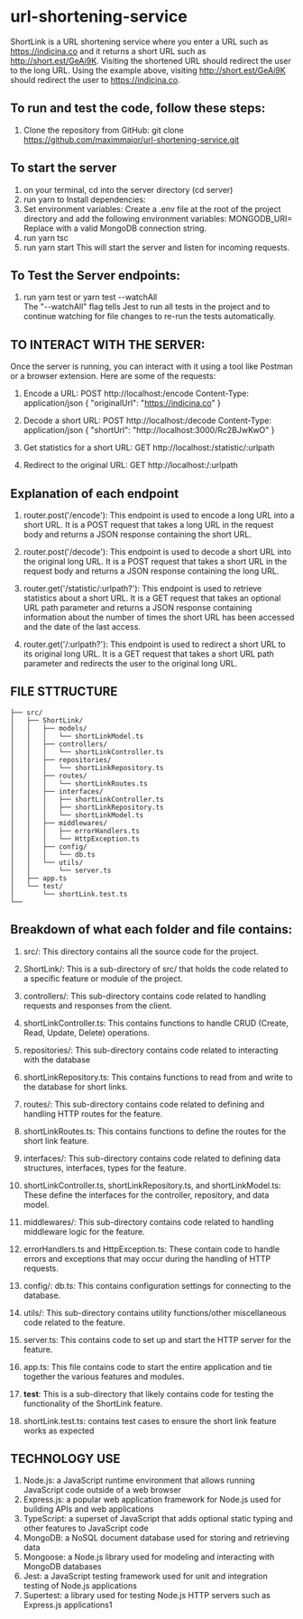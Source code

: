 # url-shortening-service
ShortLink is a URL shortening service where you enter a URL such as https://indicina.co and it returns a short URL such as http://short.est/GeAi9K. Visiting the shortened URL should redirect the user to the long URL. Using the example above, visiting http://short.est/GeAi9K should redirect the user to https://indicina.co.



## To run and test the code, follow these steps:

1. Clone the repository from GitHub:
git clone https://github.com/maximmajor/url-shortening-service.git 

## To start the server
1. on your terminal, cd into the server directory (cd server)
2. run yarn to Install dependencies:
3. Set environment variables:
   Create a .env file at the root of the project directory and add the following environment variables:
   MONGODB_URI=<mongodb-uri> 
   Replace <mongodb-uri> with a valid MongoDB connection string.
4. run yarn tsc
5. run yarn start
   This will start the server and listen for incoming requests.


## To Test the Server endpoints:
1. run yarn test or yarn test --watchAll  
   The "--watchAll" flag tells Jest to run all tests in the project and to continue watching for file changes to re-run the tests automatically.



##                         TO INTERACT WITH THE SERVER:
Once the server is running, you can interact with it using a tool like Postman or a browser extension. Here are some of the requests:
1. Encode a URL:
   POST http://localhost:<port-number>/encode
   Content-Type: application/json
   {
      "originalUrl": "https://indicina.co"
   }

2. Decode a short URL:
   POST http://localhost:<port-number>/decode
   Content-Type: application/json
   {
      "shortUrl": "http://localhost:3000/Rc2BJwKwO"
   }

3. Get statistics for a short URL:
   GET http://localhost:<port-number>/statistic/:urlpath

4. Redirect to the original URL:
   GET http://localhost:<port-number>/:urlpath


## Explanation of each endpoint 
1. router.post('/encode'): 
   This endpoint is used to encode a long URL into a short URL. It is a POST request that takes a long URL in the request body and returns a JSON response containing the short URL.

2. router.post('/decode'): 
   This endpoint is used to decode a short URL into the original long URL. It is a POST request that takes a short URL in the request body and returns a JSON response containing the long URL.

3. router.get('/statistic/:urlpath?'): 
   This endpoint is used to retrieve statistics about a short URL. It is a GET request that takes an optional URL path parameter and returns a JSON response containing information about the number of times the short URL has been accessed and the date of the last access.

4. router.get('/:urlpath?'):
   This endpoint is used to redirect a short URL to its original long URL. It is a GET request that takes a short URL path parameter and redirects the user to the original long URL.





##                      FILE STTRUCTURE
```
├── src/
│   ├── ShortLink/
│   │   ├── models/
│   │   │   └── shortLinkModel.ts
│   │   ├── controllers/
│   │   │   └── shortLinkController.ts
│   │   ├── repositories/
│   │   │   └── shortLinkRepository.ts
│   │   ├── routes/
│   │   │   └── shortLinkRoutes.ts
│   │   ├── interfaces/
│   │   │   ├── shortLinkController.ts
│   │   │   ├── shortLinkRepository.ts
│   │   │   └── shortLinkModel.ts
│   │   ├── middlewares/
│   │   │   ├── errorHandlers.ts
│   │   │   └── HttpException.ts
│   │   ├── config/
│   │   │   └── db.ts
│   │   └── utils/
│   │       └── server.ts
│   ├── app.ts
│   └── test/
│       └── shortLink.test.ts
└──
```
## Breakdown of what each folder and file contains:
1. src/: 
   This directory contains all the source code for the project.

2. ShortLink/:
   This is a sub-directory of src/ that holds the code related to a specific feature or module of the project.

3. controllers/: 
   This sub-directory contains code related to handling requests and responses from the client.

4. shortLinkController.ts:
   This contains functions to handle CRUD (Create, Read, Update, Delete) operations.

5. repositories/:
   This sub-directory contains code related to interacting with the database
   
6. shortLinkRepository.ts:
   This contains functions to read from and write to the database for short links.

7. routes/:
   This sub-directory contains code related to defining and handling HTTP routes for the feature. 

8. shortLinkRoutes.ts:
   This contains functions to define the routes for the short link feature.

9. interfaces/: 
   This sub-directory contains code related to defining data structures, interfaces, types for the feature.

10. shortLinkController.ts, shortLinkRepository.ts, and shortLinkModel.ts:
    These define the interfaces for the controller, repository, and data model.

11. middlewares/:
    This sub-directory contains code related to handling middleware logic for the feature.

12. errorHandlers.ts and HttpException.ts:
    These contain code to handle errors and exceptions that may occur during the handling of HTTP requests.

13. config/:
    db.ts:
    This contains configuration settings for connecting to the database.

14. utils/: 
    This sub-directory contains utility functions/other miscellaneous code related to the feature.

15. server.ts:
    This contains code to set up and start the HTTP server for the feature.

16. app.ts:
    This file contains code to start the entire application and tie together the various features and modules.

17. __test__:
    This is a sub-directory that likely contains code for testing the functionality of the ShortLink feature.

18. shortLink.test.ts:
    contains test cases to ensure the short link feature works as expected




##                  TECHNOLOGY USE
1. Node.js: a JavaScript runtime environment that allows running JavaScript code outside of a web browser
2. Express.js: a popular web application framework for Node.js used for building APIs and web applications
3. TypeScript: a superset of JavaScript that adds optional static typing and other features to JavaScript code
4. MongoDB: a NoSQL document database used for storing and retrieving data
5. Mongoose: a Node.js library used for modeling and interacting with MongoDB databases
6. Jest: a JavaScript testing framework used for unit and integration testing of Node.js applications
7. Supertest: a library used for testing Node.js HTTP servers such as Express.js applications1